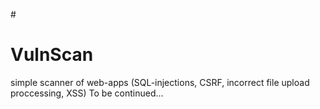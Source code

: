#<h1><b>VulnScan</b></h1>
<p>
simple scanner of web-apps (SQL-injections, CSRF, incorrect file upload proccessing, XSS) To be continued...</p>